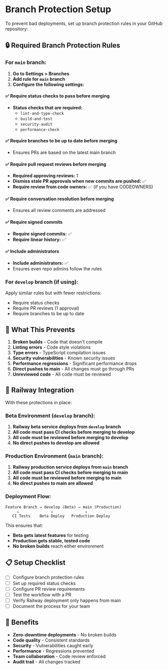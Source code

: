 # Branch Protection Setup

To prevent bad deployments, set up branch protection rules in your GitHub repository:

## 🔒 Required Branch Protection Rules

### For `main` branch:

1. **Go to Settings > Branches**
2. **Add rule for `main` branch**
3. **Configure the following settings:**

#### ✅ Require status checks to pass before merging
- **Status checks that are required:**
  - `lint-and-type-check`
  - `build-and-test`
  - `security-audit`
  - `performance-check`

#### ✅ Require branches to be up to date before merging
- Ensures PRs are based on the latest main branch

#### ✅ Require pull request reviews before merging
- **Required approving reviews:** 1
- **Dismiss stale PR approvals when new commits are pushed:** ✅
- **Require review from code owners:** ✅ (if you have CODEOWNERS)

#### ✅ Require conversation resolution before merging
- Ensures all review comments are addressed

#### ✅ Require signed commits
- **Require signed commits:** ✅
- **Require linear history:** ✅

#### ✅ Include administrators
- **Include administrators:** ✅
- Ensures even repo admins follow the rules

### For `develop` branch (if using):

Apply similar rules but with fewer restrictions:
- Require status checks
- Require PR reviews (1 approval)
- Require branches to be up to date

## 🚫 What This Prevents

1. **Broken builds** - Code that doesn't compile
2. **Linting errors** - Code style violations
3. **Type errors** - TypeScript compilation issues
4. **Security vulnerabilities** - Known security issues
5. **Performance regressions** - Significant performance drops
6. **Direct pushes to main** - All changes must go through PRs
7. **Unreviewed code** - All code must be reviewed

## 🔧 Railway Integration

With these protections in place:

### Beta Environment (`develop` branch):
1. **Railway beta service deploys from `develop` branch**
2. **All code must pass CI checks before merging to develop**
3. **All code must be reviewed before merging to develop**
4. **No direct pushes to develop are allowed**

### Production Environment (`main` branch):
1. **Railway production service deploys from `main` branch**
2. **All code must pass CI checks before merging to main**
3. **All code must be reviewed before merging to main**
4. **No direct pushes to main are allowed**

### Deployment Flow:
```
Feature Branch → develop (Beta) → main (Production)
     ↓              ↓              ↓
   CI Tests    Beta Deploy   Production Deploy
```

This ensures that:
- **Beta gets latest features** for testing
- **Production gets stable, tested code**
- **No broken builds** reach either environment

## 📋 Setup Checklist

- [ ] Configure branch protection rules
- [ ] Set up required status checks
- [ ] Configure PR review requirements
- [ ] Test the workflow with a PR
- [ ] Verify Railway deployment only happens from main
- [ ] Document the process for your team

## 🎯 Benefits

- **Zero-downtime deployments** - No broken builds
- **Code quality** - Consistent standards
- **Security** - Vulnerabilities caught early
- **Performance** - Regressions prevented
- **Team collaboration** - Code review enforced
- **Audit trail** - All changes tracked 
